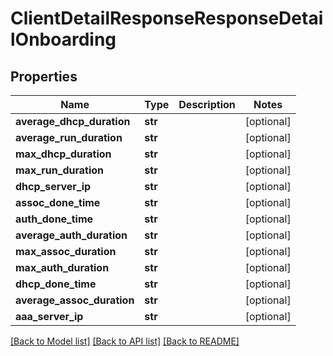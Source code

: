 # ClientDetailResponseResponseDetailOnboarding

## Properties
Name | Type | Description | Notes
------------ | ------------- | ------------- | -------------
**average_dhcp_duration** | **str** |  | [optional] 
**average_run_duration** | **str** |  | [optional] 
**max_dhcp_duration** | **str** |  | [optional] 
**max_run_duration** | **str** |  | [optional] 
**dhcp_server_ip** | **str** |  | [optional] 
**assoc_done_time** | **str** |  | [optional] 
**auth_done_time** | **str** |  | [optional] 
**average_auth_duration** | **str** |  | [optional] 
**max_assoc_duration** | **str** |  | [optional] 
**max_auth_duration** | **str** |  | [optional] 
**dhcp_done_time** | **str** |  | [optional] 
**average_assoc_duration** | **str** |  | [optional] 
**aaa_server_ip** | **str** |  | [optional] 

[[Back to Model list]](../README.md#documentation-for-models) [[Back to API list]](../README.md#documentation-for-api-endpoints) [[Back to README]](../README.md)


